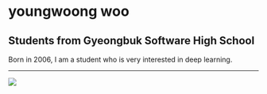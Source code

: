 youngwoong woo
============
## Students from Gyeongbuk Software High School

Born in 2006, I am a student who is very interested in deep learning.
***
<a href="버튼을 눌렀을 때 이동할 링크" target="_blank"><img src="https://img.shields.io/badge/뱃지레이블-배경색?style=뱃지모양&logo=로고&logoColor=로고색상"/></a>
